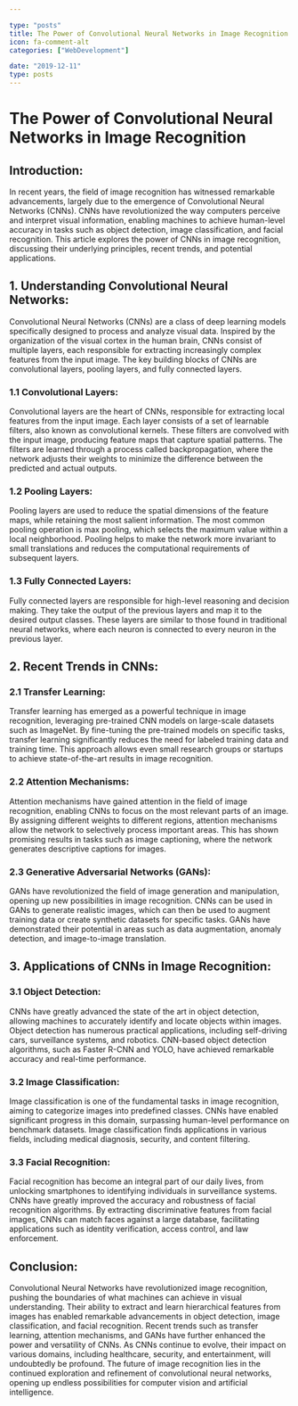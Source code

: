 ```yaml
---

type: "posts"
title: The Power of Convolutional Neural Networks in Image Recognition
icon: fa-comment-alt
categories: ["WebDevelopment"]

date: "2019-12-11"
type: posts
---
```





# The Power of Convolutional Neural Networks in Image Recognition

## Introduction:
In recent years, the field of image recognition has witnessed remarkable advancements, largely due to the emergence of Convolutional Neural Networks (CNNs). CNNs have revolutionized the way computers perceive and interpret visual information, enabling machines to achieve human-level accuracy in tasks such as object detection, image classification, and facial recognition. This article explores the power of CNNs in image recognition, discussing their underlying principles, recent trends, and potential applications.

## 1. Understanding Convolutional Neural Networks:
Convolutional Neural Networks (CNNs) are a class of deep learning models specifically designed to process and analyze visual data. Inspired by the organization of the visual cortex in the human brain, CNNs consist of multiple layers, each responsible for extracting increasingly complex features from the input image. The key building blocks of CNNs are convolutional layers, pooling layers, and fully connected layers.

### 1.1 Convolutional Layers:
Convolutional layers are the heart of CNNs, responsible for extracting local features from the input image. Each layer consists of a set of learnable filters, also known as convolutional kernels. These filters are convolved with the input image, producing feature maps that capture spatial patterns. The filters are learned through a process called backpropagation, where the network adjusts their weights to minimize the difference between the predicted and actual outputs.

### 1.2 Pooling Layers:
Pooling layers are used to reduce the spatial dimensions of the feature maps, while retaining the most salient information. The most common pooling operation is max pooling, which selects the maximum value within a local neighborhood. Pooling helps to make the network more invariant to small translations and reduces the computational requirements of subsequent layers.

### 1.3 Fully Connected Layers:
Fully connected layers are responsible for high-level reasoning and decision making. They take the output of the previous layers and map it to the desired output classes. These layers are similar to those found in traditional neural networks, where each neuron is connected to every neuron in the previous layer.

## 2. Recent Trends in CNNs:
### 2.1 Transfer Learning:
Transfer learning has emerged as a powerful technique in image recognition, leveraging pre-trained CNN models on large-scale datasets such as ImageNet. By fine-tuning the pre-trained models on specific tasks, transfer learning significantly reduces the need for labeled training data and training time. This approach allows even small research groups or startups to achieve state-of-the-art results in image recognition.

### 2.2 Attention Mechanisms:
Attention mechanisms have gained attention in the field of image recognition, enabling CNNs to focus on the most relevant parts of an image. By assigning different weights to different regions, attention mechanisms allow the network to selectively process important areas. This has shown promising results in tasks such as image captioning, where the network generates descriptive captions for images.

### 2.3 Generative Adversarial Networks (GANs):
GANs have revolutionized the field of image generation and manipulation, opening up new possibilities in image recognition. CNNs can be used in GANs to generate realistic images, which can then be used to augment training data or create synthetic datasets for specific tasks. GANs have demonstrated their potential in areas such as data augmentation, anomaly detection, and image-to-image translation.

## 3. Applications of CNNs in Image Recognition:
### 3.1 Object Detection:
CNNs have greatly advanced the state of the art in object detection, allowing machines to accurately identify and locate objects within images. Object detection has numerous practical applications, including self-driving cars, surveillance systems, and robotics. CNN-based object detection algorithms, such as Faster R-CNN and YOLO, have achieved remarkable accuracy and real-time performance.

### 3.2 Image Classification:
Image classification is one of the fundamental tasks in image recognition, aiming to categorize images into predefined classes. CNNs have enabled significant progress in this domain, surpassing human-level performance on benchmark datasets. Image classification finds applications in various fields, including medical diagnosis, security, and content filtering.

### 3.3 Facial Recognition:
Facial recognition has become an integral part of our daily lives, from unlocking smartphones to identifying individuals in surveillance systems. CNNs have greatly improved the accuracy and robustness of facial recognition algorithms. By extracting discriminative features from facial images, CNNs can match faces against a large database, facilitating applications such as identity verification, access control, and law enforcement.

## Conclusion:
Convolutional Neural Networks have revolutionized image recognition, pushing the boundaries of what machines can achieve in visual understanding. Their ability to extract and learn hierarchical features from images has enabled remarkable advancements in object detection, image classification, and facial recognition. Recent trends such as transfer learning, attention mechanisms, and GANs have further enhanced the power and versatility of CNNs. As CNNs continue to evolve, their impact on various domains, including healthcare, security, and entertainment, will undoubtedly be profound. The future of image recognition lies in the continued exploration and refinement of convolutional neural networks, opening up endless possibilities for computer vision and artificial intelligence.